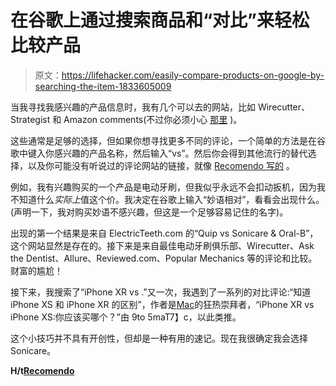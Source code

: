 # 在谷歌上通过搜索商品和“对比”来轻松比较产品

> 原文：<https://lifehacker.com/easily-compare-products-on-google-by-searching-the-item-1833605009>

当我寻找我感兴趣的产品信息时，我有几个可以去的网站，比如 Wirecutter、Strategist 和 Amazon comments(不过你必须小心 [那里](https://lifehacker.com/how-to-spot-a-fake-five-star-amazon-review-1827907107#_ga=2.170546848.1837296093.1553520176-1723114163.1524514905) )。



这些通常是足够的选择，但如果你想寻找更多不同的评论，一个简单的方法是在谷歌中键入你感兴趣的产品名称，然后输入“vs”。然后你会得到其他流行的替代选择，以及你可能没有听说过的评论网站的链接，就像 [Recomendo 写的](http://recomendo.com/issues/social-mission-bollywood-pyt-sketch-pad-for-all-media-166882) 。

例如，我有兴趣购买的一个产品是电动牙刷，但我似乎永远不会扣动扳机，因为我不知道什么*实际上*值这个价。我决定在谷歌上输入“妙语相对”，看看会出现什么。(声明一下，我对购买妙语不感兴趣，但这是一个足够容易记住的名字)。

出现的第一个结果是来自 ElectricTeeth.com 的“Quip vs Sonicare & Oral-B”，这个网站显然是存在的。接下来是来自最佳电动牙刷俱乐部、Wirecutter、Ask the Dentist、Allure、Reviewed.com、Popular Mechanics 等的评论和比较。财富的尴尬！

接下来，我搜索了“iPhone XR vs .”又一次，我遇到了一系列的对比评论:“知道 iPhone XS 和 iPhone XR 的区别”，作者是[Mac](https://www.cultofmac.com/.../know-the-differences-between-iphone-xs-and-iphone-x...)的狂热崇拜者，“iPhone XR vs iPhone XS:你应该买哪个？”由 9to 5maT7】c，以此类推。

这个小技巧并不具有开创性，但却是一种有用的速记。现在我很确定我会选择 Sonicare。

**H/t**[**Recomendo**](http://recomendo.com/issues/social-mission-bollywood-pyt-sketch-pad-for-all-media-166882)